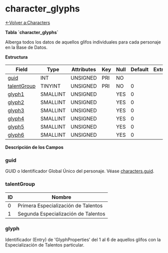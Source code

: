 # character\_glyphs

[<-Volver a:Characters](database-characters.md)

**Tabla \`character\_glyphs\`**

Alberga todos los datos de aquellos glifos individuales para cada personaje en la Base de Datos.

**Estructura**

| Field            | Type     | Attributes | Key | Null | Default | Extra | Comment |
| ---------------- | -------- | ---------- | --- | ---- | ------- | ----- | ------- |
| [guid][1]        | INT      | UNSIGNED   | PRI | NO   |         |       |         |
| [talentGroup][2] | TINYINT  | UNSIGNED   | PRI | NO   | 0       |       |         |
| [glyph1][3]      | SMALLINT | UNSIGNED   |     | YES  | 0       |       |         |
| [glyph2][4]      | SMALLINT | UNSIGNED   |     | YES  | 0       |       |         |
| [glyph3][5]      | SMALLINT | UNSIGNED   |     | YES  | 0       |       |         |
| [glyph4][6]      | SMALLINT | UNSIGNED   |     | YES  | 0       |       |         |
| [glyph5][7]      | SMALLINT | UNSIGNED   |     | YES  | 0       |       |         |
| [glyph6][8]      | SMALLINT | UNSIGNED   |     | YES  | 0       |       |         |

[1]: #guid
[2]: #talentgroup
[3]: #glyph
[4]: #glyph
[5]: #glyph
[6]: #glyph
[7]: #glyph
[8]: #glyph

**Descripción de los Campos**

### guid

GUID o Identificador Global Único del personaje. Véase [characters.guid](characters.guid).

### talentGroup

| ID | Nombre                              |
| -- | ----------------------------------- |
| 0  | Primera Especialización de Talentos |
| 1  | Segunda Especialización de Talentos |

### glyph 

Identificador (Entry) de 'GlyphProperties' del 1 al 6 de aquellos glifos con la Especialización de Talentos particular.
